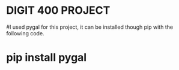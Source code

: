 # DIGIT 400 PROJECT
#I used pygal for this project, it can be installed though pip with the following code.

# pip install pygal
